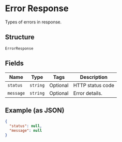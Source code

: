 
# Error Response

Types of errors in response.

## Structure

`ErrorResponse`

## Fields

| Name | Type | Tags | Description |
|  --- | --- | --- | --- |
| `status` | `string` | Optional | HTTP status code |
| `message` | `string` | Optional | Error details. |

## Example (as JSON)

```json
{
  "status": null,
  "message": null
}
```


